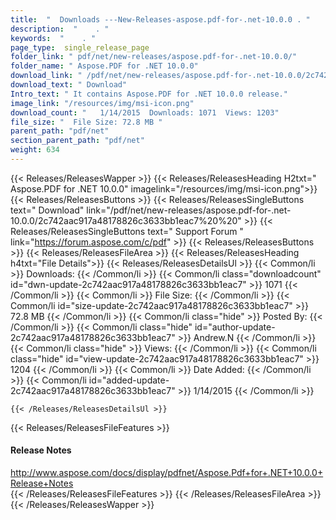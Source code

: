 ```yaml
---
title:  "  Downloads ---New-Releases-aspose.pdf-for-.net-10.0.0 . " 
description:  "    . " 
keywords:  "    . " 
page_type:  single_release_page
folder_link: " pdf/net/new-releases/aspose.pdf-for-.net-10.0.0/"
folder_name: " Aspose.PDF for .NET 10.0.0"
download_link: " /pdf/net/new-releases/aspose.pdf-for-.net-10.0.0/2c742aac917a48178826c3633bb1eac7"
download_text: " Download"
Intro_text: " It contains Aspose.PDF for .NET 10.0.0 release."
image_link: "/resources/img/msi-icon.png"
download_count: "   1/14/2015  Downloads: 1071  Views: 1203"
file_size: "  File Size: 72.8 MB "
parent_path: "pdf/net"
section_parent_path: "pdf/net"
weight: 634
---
```


{{< Releases/ReleasesWapper >}}
  {{< Releases/ReleasesHeading H2txt=" Aspose.PDF for .NET 10.0.0" imagelink="/resources/img/msi-icon.png">}}
  {{< Releases/ReleasesButtons >}}
    {{< Releases/ReleasesSingleButtons text=" Download" link="/pdf/net/new-releases/aspose.pdf-for-.net-10.0.0/2c742aac917a48178826c3633bb1eac7%20%20" >}}
    {{< Releases/ReleasesSingleButtons text=" Support Forum " link="https://forum.aspose.com/c/pdf" >}}
  {{< Releases/ReleasesButtons >}}
  {{< Releases/ReleasesFileArea >}}
    {{< Releases/ReleasesHeading h4txt="File Details">}}
    {{< Releases/ReleasesDetailsUl >}}
            {{< Common/li  >}} Downloads: {{< /Common/li >}} 
      {{< Common/li class="downloadcount" id="dwn-update-2c742aac917a48178826c3633bb1eac7" >}} 1071 {{< /Common/li >}} 
      {{< Common/li  >}} File Size: {{< /Common/li >}} 
      {{< Common/li id="size-update-2c742aac917a48178826c3633bb1eac7" >}} 72.8 MB {{< /Common/li >}} 
      {{< Common/li  class="hide" >}} Posted By: {{< /Common/li >}} 
      {{< Common/li class="hide" id="author-update-2c742aac917a48178826c3633bb1eac7" >}} Andrew.N {{< /Common/li >}} 
      {{< Common/li class="hide"  >}} Views: {{< /Common/li >}} 
      {{< Common/li class="hide" id="view-update-2c742aac917a48178826c3633bb1eac7" >}} 1204 {{< /Common/li >}} 
      {{< Common/li  >}} Date Added: {{< /Common/li >}} 
      {{< Common/li id="added-update-2c742aac917a48178826c3633bb1eac7" >}} 1/14/2015 {{< /Common/li >}} 

    {{< /Releases/ReleasesDetailsUl >}}

  {{< Releases/ReleasesFileFeatures >}}
      <h4>Release Notes</h4><div><a href="http://www.aspose.com/docs/display/pdfnet/Aspose.Pdf+for+.NET+10.0.0+Release+Notes">http://www.aspose.com/docs/display/pdfnet/Aspose.Pdf+for+.NET+10.0.0+Release+Notes</a></div>
  {{< /Releases/ReleasesFileFeatures >}}
 {{< /Releases/ReleasesFileArea >}}
{{< /Releases/ReleasesWapper >}}


